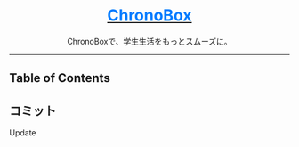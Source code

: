 <center>
<a href="https://chronobox.vercel.app"><h1 style="color: #007bff;">ChronoBox</h1></a>
<p>ChronoBoxで、学生生活をもっとスムーズに。</p>
</center>

---

## Table of Contents

## コミット
Update